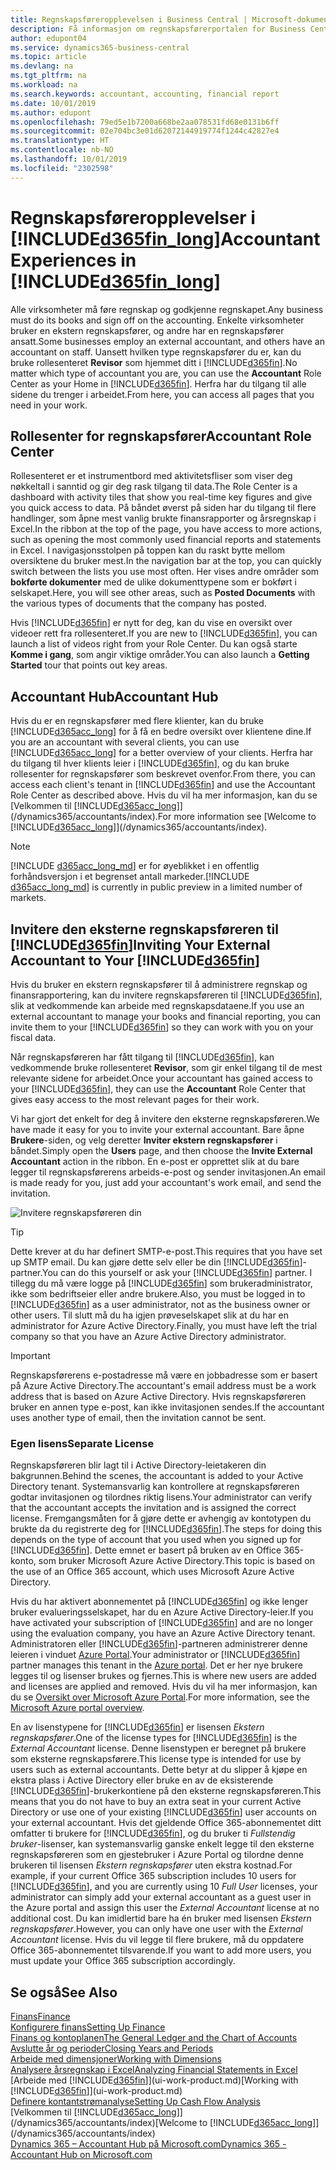 ```yaml
---
title: Regnskapsføreropplevelsen i Business Central | Microsoft-dokumentasjon
description: Få informasjon om regnskapsførerportalen for Business Central og rollesenter for regnskapsfører som støtter interne og eksterne regnskapsførere i klientselskapet.
author: edupont04
ms.service: dynamics365-business-central
ms.topic: article
ms.devlang: na
ms.tgt_pltfrm: na
ms.workload: na
ms.search.keywords: accountant, accounting, financial report
ms.date: 10/01/2019
ms.author: edupont
ms.openlocfilehash: 79ed5e1b7200a668be2aa078531fd68e0131b6ff
ms.sourcegitcommit: 02e704bc3e01d62072144919774f1244c42827e4
ms.translationtype: HT
ms.contentlocale: nb-NO
ms.lasthandoff: 10/01/2019
ms.locfileid: "2302598"
---
```

# <a name="accountant-experiences-in-included365fin_longincludesd365fin_long_mdmd"></a><span data-ttu-id="12806-103">Regnskapsføreropplevelser i [!INCLUDE[d365fin_long](includes/d365fin_long_md.md)]</span><span class="sxs-lookup"><span data-stu-id="12806-103">Accountant Experiences in [!INCLUDE[d365fin_long](includes/d365fin_long_md.md)]</span></span>
<span data-ttu-id="12806-104">Alle virksomheter må føre regnskap og godkjenne regnskapet.</span><span class="sxs-lookup"><span data-stu-id="12806-104">Any business must do its books and sign off on the accounting.</span></span> <span data-ttu-id="12806-105">Enkelte virksomheter bruker en ekstern regnskapsfører, og andre har en regnskapsfører ansatt.</span><span class="sxs-lookup"><span data-stu-id="12806-105">Some businesses employ an external accountant, and others have an accountant on staff.</span></span> <span data-ttu-id="12806-106">Uansett hvilken type regnskapsfører du er, kan du bruke rollesenteret **Revisor** som hjemmet ditt i [!INCLUDE[d365fin](includes/d365fin_md.md)].</span><span class="sxs-lookup"><span data-stu-id="12806-106">No matter which type of accountant you are, you can use the **Accountant** Role Center as your Home in [!INCLUDE[d365fin](includes/d365fin_md.md)].</span></span> <span data-ttu-id="12806-107">Herfra har du tilgang til alle sidene du trenger i arbeidet.</span><span class="sxs-lookup"><span data-stu-id="12806-107">From here, you can access all pages that you need in your work.</span></span>  

## <a name="accountant-role-center"></a><span data-ttu-id="12806-108">Rollesenter for regnskapsfører</span><span class="sxs-lookup"><span data-stu-id="12806-108">Accountant Role Center</span></span>
<span data-ttu-id="12806-109">Rollesenteret er et instrumentbord med aktivitetsfliser som viser deg nøkkeltall i sanntid og gir deg rask tilgang til data.</span><span class="sxs-lookup"><span data-stu-id="12806-109">The Role Center is a dashboard with activity tiles that show you real-time key figures and give you quick access to data.</span></span> <span data-ttu-id="12806-110">På båndet øverst på siden har du tilgang til flere handlinger, som åpne mest vanlig brukte finansrapporter og årsregnskap i Excel.</span><span class="sxs-lookup"><span data-stu-id="12806-110">In the ribbon at the top of the page, you have access to more actions, such as opening the most commonly used financial reports and statements in Excel.</span></span> <span data-ttu-id="12806-111">I navigasjonsstolpen på toppen kan du raskt bytte mellom oversiktene du bruker mest.</span><span class="sxs-lookup"><span data-stu-id="12806-111">In the navigation bar at the top, you can quickly switch between the lists you use most often.</span></span> <span data-ttu-id="12806-112">Her vises andre områder som **bokførte dokumenter** med de ulike dokumenttypene som er bokført i selskapet.</span><span class="sxs-lookup"><span data-stu-id="12806-112">Here, you will see other areas, such as **Posted Documents** with the various types of documents that the company has posted.</span></span>  

<span data-ttu-id="12806-113">Hvis [!INCLUDE[d365fin](includes/d365fin_md.md)] er nytt for deg, kan du vise en oversikt over videoer rett fra rollesenteret.</span><span class="sxs-lookup"><span data-stu-id="12806-113">If you are new to [!INCLUDE[d365fin](includes/d365fin_md.md)], you can launch a list of videos right from your Role Center.</span></span> <span data-ttu-id="12806-114">Du kan også starte **Komme i gang**, som angir viktige områder.</span><span class="sxs-lookup"><span data-stu-id="12806-114">You can also launch a **Getting Started** tour that points out key areas.</span></span>  

## <a name="accountant-hub"></a><span data-ttu-id="12806-115">Accountant Hub</span><span class="sxs-lookup"><span data-stu-id="12806-115">Accountant Hub</span></span>
<span data-ttu-id="12806-116">Hvis du er en regnskapsfører med flere klienter, kan du bruke [!INCLUDE[d365acc_long](includes/d365acc_long_md.md)] for å få en bedre oversikt over klientene dine.</span><span class="sxs-lookup"><span data-stu-id="12806-116">If you are an accountant with several clients, you can use [!INCLUDE[d365acc_long](includes/d365acc_long_md.md)] for a better overview of your clients.</span></span> <span data-ttu-id="12806-117">Herfra har du tilgang til hver klients leier i [!INCLUDE[d365fin](includes/d365fin_md.md)], og du kan bruke rollesenter for regnskapsfører som beskrevet ovenfor.</span><span class="sxs-lookup"><span data-stu-id="12806-117">From there, you can access each client's tenant in [!INCLUDE[d365fin](includes/d365fin_md.md)] and use the Accountant Role Center as described above.</span></span> <span data-ttu-id="12806-118">Hvis du vil ha mer informasjon, kan du se [Velkommen til [!INCLUDE[d365acc_long](includes/d365acc_long_md.md)]](/dynamics365/accountants/index).</span><span class="sxs-lookup"><span data-stu-id="12806-118">For more information see [Welcome to [!INCLUDE[d365acc_long](includes/d365acc_long_md.md)]](/dynamics365/accountants/index).</span></span>  

> [!NOTE]
> <span data-ttu-id="12806-119">[!INCLUDE [d365acc_long_md](includes/d365acc_long_md.md)] er for øyeblikket i en offentlig forhåndsversjon i et begrenset antall markeder.</span><span class="sxs-lookup"><span data-stu-id="12806-119">[!INCLUDE [d365acc_long_md](includes/d365acc_long_md.md)] is currently in public preview in a limited number of markets.</span></span>

## <a name="inviting-your-external-accountant-to-your-included365finincludesd365fin_mdmd"></a><span data-ttu-id="12806-120">Invitere den eksterne regnskapsføreren til [!INCLUDE[d365fin](includes/d365fin_md.md)]</span><span class="sxs-lookup"><span data-stu-id="12806-120">Inviting Your External Accountant to Your [!INCLUDE[d365fin](includes/d365fin_md.md)]</span></span>
<span data-ttu-id="12806-121">Hvis du bruker en ekstern regnskapsfører til å administrere regnskap og finansrapportering, kan du invitere regnskapsføreren til [!INCLUDE[d365fin](includes/d365fin_md.md)], slik at vedkommende kan arbeide med regnskapsdataene.</span><span class="sxs-lookup"><span data-stu-id="12806-121">If you use an external accountant to manage your books and financial reporting, you can invite them to your [!INCLUDE[d365fin](includes/d365fin_md.md)] so they can work with you on your fiscal data.</span></span>

<span data-ttu-id="12806-122">Når regnskapsføreren har fått tilgang til [!INCLUDE[d365fin](includes/d365fin_md.md)], kan vedkommende bruke rollesenteret **Revisor**, som gir enkel tilgang til de mest relevante sidene for arbeidet.</span><span class="sxs-lookup"><span data-stu-id="12806-122">Once your accountant has gained access to your [!INCLUDE[d365fin](includes/d365fin_md.md)], they can use the **Accountant** Role Center that gives easy access to the most relevant pages for their work.</span></span>  

<span data-ttu-id="12806-123">Vi har gjort det enkelt for deg å invitere den eksterne regnskapsføreren.</span><span class="sxs-lookup"><span data-stu-id="12806-123">We have made it easy for you to invite your external accountant.</span></span> <span data-ttu-id="12806-124">Bare åpne **Brukere**-siden, og velg deretter **Inviter ekstern regnskapsfører** i båndet.</span><span class="sxs-lookup"><span data-stu-id="12806-124">Simply open the **Users** page, and then choose the **Invite External Accountant** action in the ribbon.</span></span> <span data-ttu-id="12806-125">En e-post er opprettet slik at du bare legger til regnskapsførerens arbeids-e-post og sender invitasjonen.</span><span class="sxs-lookup"><span data-stu-id="12806-125">An email is made ready for you, just add your accountant's work email, and send the invitation.</span></span>  

![Invitere regnskapsføreren din](./media/finance-invite-accountant/invite-accountant.png)

> [!TIP]  
> <span data-ttu-id="12806-127">Dette krever at du har definert SMTP-e-post.</span><span class="sxs-lookup"><span data-stu-id="12806-127">This requires that you have set up SMTP email.</span></span> <span data-ttu-id="12806-128">Du kan gjøre dette selv eller be din [!INCLUDE[d365fin](includes/d365fin_md.md)]-partner.</span><span class="sxs-lookup"><span data-stu-id="12806-128">You can do this yourself or ask your [!INCLUDE[d365fin](includes/d365fin_md.md)] partner.</span></span> <span data-ttu-id="12806-129">I tillegg du må være logge på [!INCLUDE[d365fin](includes/d365fin_md.md)] som brukeradministrator, ikke som bedriftseier eller andre brukere.</span><span class="sxs-lookup"><span data-stu-id="12806-129">Also, you must be logged in to [!INCLUDE[d365fin](includes/d365fin_md.md)] as a user administrator, not as the business owner or other users.</span></span> <span data-ttu-id="12806-130">Til slutt må du ha igjen prøveselskapet slik at du har en administrator for Azure Active Directory.</span><span class="sxs-lookup"><span data-stu-id="12806-130">Finally, you must have left the trial company so that you have an Azure Active Directory administrator.</span></span>  

> [!IMPORTANT]  
> <span data-ttu-id="12806-131">Regnskapsførerens e-postadresse må være en jobbadresse som er basert på Azure Active Directory.</span><span class="sxs-lookup"><span data-stu-id="12806-131">The accountant's email address must be a work address that is based on Azure Active Directory.</span></span> <span data-ttu-id="12806-132">Hvis regnskapsføreren bruker en annen type e-post, kan ikke invitasjonen sendes.</span><span class="sxs-lookup"><span data-stu-id="12806-132">If the accountant uses another type of email, then the invitation cannot be sent.</span></span>  

### <a name="separate-license"></a><span data-ttu-id="12806-133">Egen lisens</span><span class="sxs-lookup"><span data-stu-id="12806-133">Separate License</span></span>
<span data-ttu-id="12806-134">Regnskapsføreren blir lagt til i Active Directory-leietakeren din bakgrunnen.</span><span class="sxs-lookup"><span data-stu-id="12806-134">Behind the scenes, the accountant is added to your Active Directory tenant.</span></span> <span data-ttu-id="12806-135">Systemansvarlig kan kontrollere at regnskapsføreren godtar invitasjonen og tilordnes riktig lisens.</span><span class="sxs-lookup"><span data-stu-id="12806-135">Your administrator can verify that the accountant accepts the invitation and is assigned the correct license.</span></span> <span data-ttu-id="12806-136">Fremgangsmåten for å gjøre dette er avhengig av kontotypen du brukte da du registrerte deg for [!INCLUDE[d365fin](includes/d365fin_md.md)].</span><span class="sxs-lookup"><span data-stu-id="12806-136">The steps for doing this depends on the type of account that you used when you signed up for [!INCLUDE[d365fin](includes/d365fin_md.md)].</span></span> <span data-ttu-id="12806-137">Dette emnet er basert på bruken av en Office 365-konto, som bruker Microsoft Azure Active Directory.</span><span class="sxs-lookup"><span data-stu-id="12806-137">This topic is based on the use of an Office 365 account, which uses Microsoft Azure Active Directory.</span></span>  

<span data-ttu-id="12806-138">Hvis du har aktivert abonnementet på [!INCLUDE[d365fin](includes/d365fin_md.md)] og ikke lenger bruker evalueringsselskapet, har du en Azure Active Directory-leier.</span><span class="sxs-lookup"><span data-stu-id="12806-138">If you have activated your subscription of [!INCLUDE[d365fin](includes/d365fin_md.md)] and are no longer using the evaluation company, you have an Azure Active Directory tenant.</span></span> <span data-ttu-id="12806-139">Administratoren eller [!INCLUDE[d365fin](includes/d365fin_md.md)]-partneren administrerer denne leieren i vinduet [Azure Portal](https://portal.azure.com).</span><span class="sxs-lookup"><span data-stu-id="12806-139">Your administrator or [!INCLUDE[d365fin](includes/d365fin_md.md)] partner manages this tenant in the [Azure portal](https://portal.azure.com).</span></span> <span data-ttu-id="12806-140">Det er her nye brukere legges til og lisenser brukes og fjernes.</span><span class="sxs-lookup"><span data-stu-id="12806-140">This is where new users are added and licenses are applied and removed.</span></span> <span data-ttu-id="12806-141">Hvis du vil ha mer informasjon, kan du se [Oversikt over Microsoft Azure Portal](https://docs.microsoft.com/en-us/azure/azure-portal-overview).</span><span class="sxs-lookup"><span data-stu-id="12806-141">For more information, see the [Microsoft Azure portal overview](https://docs.microsoft.com/en-us/azure/azure-portal-overview).</span></span>  

<span data-ttu-id="12806-142">En av lisenstypene for [!INCLUDE[d365fin](includes/d365fin_md.md)] er lisensen *Ekstern regnskapsfører*.</span><span class="sxs-lookup"><span data-stu-id="12806-142">One of the license types for [!INCLUDE[d365fin](includes/d365fin_md.md)] is the *External Accountant* license.</span></span> <span data-ttu-id="12806-143">Denne lisenstypen er beregnet på brukere som eksterne regnskapsførere.</span><span class="sxs-lookup"><span data-stu-id="12806-143">This license type is intended for use by users such as external accountants.</span></span> <span data-ttu-id="12806-144">Dette betyr at du slipper å kjøpe en ekstra plass i Active Directory eller bruke en av de eksisterende [!INCLUDE[d365fin](includes/d365fin_md.md)]-brukerkontiene på den eksterne regnskapsføreren.</span><span class="sxs-lookup"><span data-stu-id="12806-144">This means that you do not have to buy an extra seat in your current Active Directory or use one of your existing [!INCLUDE[d365fin](includes/d365fin_md.md)] user accounts on your external accountant.</span></span> <span data-ttu-id="12806-145">Hvis det gjeldende Office 365-abonnementet ditt omfatter ti brukere for [!INCLUDE[d365fin](includes/d365fin_md.md)], og du bruker ti *Fullstendig bruker*-lisenser, kan systemansvarlig ganske enkelt legge til den eksterne regnskapsføreren som en gjestebruker i Azure Portal og tilordne denne brukeren til lisensen *Ekstern regnskapsfører* uten ekstra kostnad.</span><span class="sxs-lookup"><span data-stu-id="12806-145">For example, if your current Office 365 subscription includes 10 users for [!INCLUDE[d365fin](includes/d365fin_md.md)], and you are currently using 10 *Full User* licenses, your administrator can simply add your external accountant as a guest user in the Azure portal and assign this user the *External Accountant* license at no additional cost.</span></span> <span data-ttu-id="12806-146">Du kan imidlertid bare ha én bruker med lisensen *Ekstern regnskapsfører*.</span><span class="sxs-lookup"><span data-stu-id="12806-146">However, you can only have one user with the *External Accountant* license.</span></span> <span data-ttu-id="12806-147">Hvis du vil legge til flere brukere, må du oppdatere Office 365-abonnementet tilsvarende.</span><span class="sxs-lookup"><span data-stu-id="12806-147">If you want to add more users, you must update your Office 365 subscription accordingly.</span></span>

## <a name="see-also"></a><span data-ttu-id="12806-148">Se også</span><span class="sxs-lookup"><span data-stu-id="12806-148">See Also</span></span>
[<span data-ttu-id="12806-149">Finans</span><span class="sxs-lookup"><span data-stu-id="12806-149">Finance</span></span>](finance.md)  
[<span data-ttu-id="12806-150">Konfigurere finans</span><span class="sxs-lookup"><span data-stu-id="12806-150">Setting Up Finance</span></span>](finance-setup-finance.md)  
[<span data-ttu-id="12806-151">Finans og kontoplanen</span><span class="sxs-lookup"><span data-stu-id="12806-151">The General Ledger and the Chart of Accounts</span></span>](finance-general-ledger.md)  
[<span data-ttu-id="12806-152">Avslutte år og perioder</span><span class="sxs-lookup"><span data-stu-id="12806-152">Closing Years and Periods</span></span>](year-close-years-periods.md)  
[<span data-ttu-id="12806-153">Arbeide med dimensjoner</span><span class="sxs-lookup"><span data-stu-id="12806-153">Working with Dimensions</span></span>](finance-dimensions.md)  
[<span data-ttu-id="12806-154">Analysere årsregnskap i Excel</span><span class="sxs-lookup"><span data-stu-id="12806-154">Analyzing Financial Statements in Excel</span></span>](finance-analyze-excel.md)  
<span data-ttu-id="12806-155">[Arbeide med [!INCLUDE[d365fin](includes/d365fin_md.md)]](ui-work-product.md)</span><span class="sxs-lookup"><span data-stu-id="12806-155">[Working with [!INCLUDE[d365fin](includes/d365fin_md.md)]](ui-work-product.md)</span></span>  
[<span data-ttu-id="12806-156">Definere kontantstrømanalyse</span><span class="sxs-lookup"><span data-stu-id="12806-156">Setting Up Cash Flow Analysis</span></span>](finance-setup-cash-flow-analyses.md)  
<span data-ttu-id="12806-157">[Velkommen til [!INCLUDE[d365acc_long](includes/d365acc_long_md.md)]](/dynamics365/accountants/index)</span><span class="sxs-lookup"><span data-stu-id="12806-157">[Welcome to [!INCLUDE[d365acc_long](includes/d365acc_long_md.md)]](/dynamics365/accountants/index)</span></span>  
[<span data-ttu-id="12806-158">Dynamics 365 – Accountant Hub på Microsoft.com</span><span class="sxs-lookup"><span data-stu-id="12806-158">Dynamics 365 - Accountant Hub on Microsoft.com</span></span>](https://www.microsoft.com/en-us/dynamics365/financial-insights-for-accountants)  
